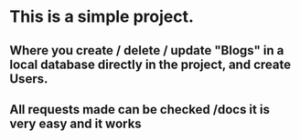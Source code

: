 # This is a simple project.
## Where you create / delete / update "Blogs" in a local database directly in the project, and create Users. 
## All requests made can be checked /docs it is very easy and it works